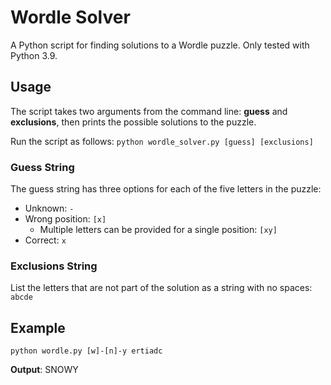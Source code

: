 # Wordle Solver

A Python script for finding solutions to a Wordle puzzle. Only tested with Python 3.9.

 ## Usage

The script takes two arguments from the command line: **guess** and **exclusions**, then prints the possible solutions to the puzzle.

Run the script as follows: `python wordle_solver.py [guess] [exclusions]`

### Guess String

The guess string has three options for each of the five letters in the puzzle:

* Unknown: `-`
* Wrong position: `[x]`
  * Multiple letters can be provided for a single position: `[xy]`
* Correct: `x`

### Exclusions String

List the letters that are not part of the solution as a string with no spaces: `abcde`

## Example

`python wordle.py [w]-[n]-y ertiadc`

**Output**: SNOWY

